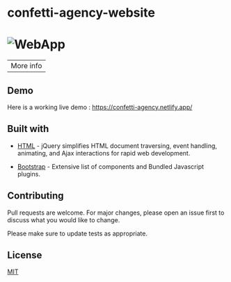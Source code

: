 # confetti-agency-website
# ![WebApp](https://iharsh234.github.io/WebApp/images/demo/demo_landing.JPG)

<table>
<tr>
<td>
 More info
</td>
</tr>
</table>


## Demo
Here is a working live demo :  https://confetti-agency.netlify.app/



## Built with 

- [HTML](http://www.w3schools.com/jquery/jquery_ref_ajax.asp) - jQuery simplifies HTML document traversing, event handling, animating, and Ajax interactions for rapid web development.

- [Bootstrap](http://getbootstrap.com/) - Extensive list of components and  Bundled Javascript plugins.

## Contributing
Pull requests are welcome. For major changes, please open an issue first to discuss what you would like to change.

Please make sure to update tests as appropriate.

## License
[MIT](https://choosealicense.com/licenses/mit/)


